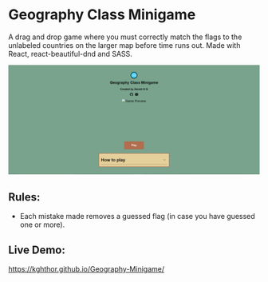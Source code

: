 # Geography Class Minigame

A drag and drop game where you must correctly match the flags to the unlabeled countries on the larger map before time runs out. Made with React, react-beautiful-dnd and SASS.

<img src="https://github.com/kghthor/Geography-Minigame/blob/master/game.png" alt="Game preview">

## Rules:
- Each mistake made removes a guessed flag (in case you have guessed one or more).

## Live Demo:
https://kghthor.github.io/Geography-Minigame/
